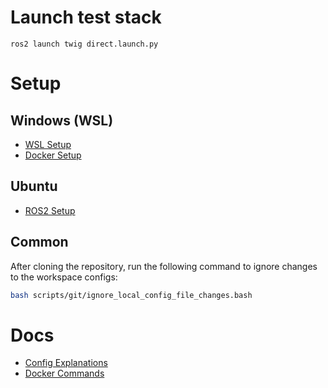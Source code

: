 # Launch test stack

```
ros2 launch twig direct.launch.py
```

# Setup

## Windows (WSL)

- [WSL Setup](docs/setup/wsl/wsl/README.md)
- [Docker Setup](docs/setup/wsl/docker/README.md)

## Ubuntu

- [ROS2 Setup](https://docs.ros.org/en/humble/Installation/Ubuntu-Install-Debians.html)

## Common

After cloning the repository, run the following command to ignore changes to the workspace configs:

```bash
bash scripts/git/ignore_local_config_file_changes.bash
```

# Docs

- [Config Explanations](docs/config-explanations/README.md)
- [Docker Commands](docs/docker-commands/README.md)
